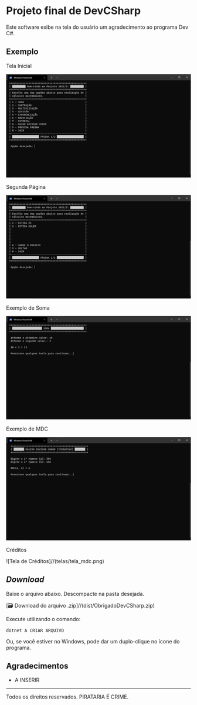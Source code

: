 # Projeto final de DevCSharp

Este software exibe na tela do usuário um agradecimento ao programa Dev C#.

## Exemplo

Tela Inicial

![Tela do Inicial do Projeto](telas/tela_inicial.png)

Segunda Página

![Segunda Página do Projeto](telas/segunda_tela.png)

Exemplo de Soma

![Exemplo de Soma](telas/tela_exemplo_soma.png)

Exemplo de MDC

![Exemplo de MDC](telas/tela_mdc.png)

Créditos

![Tela de Créditos]//(telas/tela_mdc.png)

## _Download_

Baixe o arquivo abaixo. Descompacte na pasta desejada.

[🗃 Download do arquivo .zip]//(dist/ObrigadoDevCSharp.zip)

Execute utilizando o comando:

```
dotnet A CRIAR ARQUIVO
```

Ou, se você estiver no Windows, pode dar um duplo-clique no ícone do programa.

## Agradecimentos

- A INSERIR

---

Todos os direitos reservados. PIRATARIA É CRIME.
